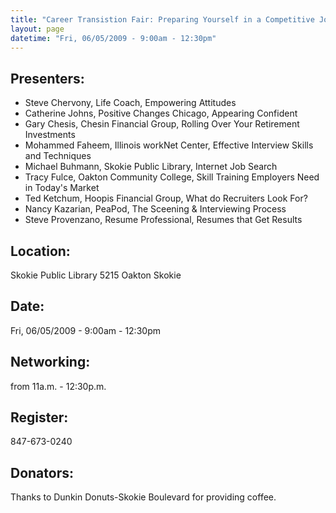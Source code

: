 ```yaml
---
title: "Career Transistion Fair: Preparing Yourself in a Competitive Job Environment"
layout: page
datetime: "Fri, 06/05/2009 - 9:00am - 12:30pm"
---
```


## Presenters:
- Steve Chervony, Life Coach, Empowering Attitudes
- Catherine Johns, Positive Changes Chicago, Appearing Confident
- Gary Chesis, Chesin Financial Group, Rolling Over Your Retirement Investments
- Mohammed Faheem, Illinois workNet Center, Effective Interview Skills and Techniques
- Michael Buhmann, Skokie Public Library, Internet Job Search
- Tracy Fulce, Oakton Community College, Skill Training Employers Need in Today's Market
- Ted Ketchum, Hoopis Financial Group, What do Recruiters Look For?
- Nancy Kazarian, PeaPod, The Sceening & Interviewing Process
- Steve Provenzano, Resume Professional, Resumes that Get Results

## Location:
Skokie Public Library 5215 Oakton Skokie

## Date:
Fri, 06/05/2009 - 9:00am - 12:30pm

## Networking:
from 11a.m. - 12:30p.m.

## Register:
847-673-0240

## Donators:
Thanks to Dunkin Donuts-Skokie Boulevard for providing coffee.

